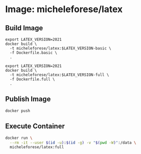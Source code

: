 # Image: micheleforese/latex

## Build Image

```console
export LATEX_VERSION=2021
docker build \
  -t micheleforese/latex:$LATEX_VERSION-basic \
  -f Dockerfile.basic \
  .
```

```console
export LATEX_VERSION=2021
docker build \
  -t micheleforese/latex:$LATEX_VERSION-full \
  -f Dockerfile.full \
  .
```

## Publish Image

```console
docker push
```

## Execute Container

```sh
docker run \
  --rm -it --user $(id -u):$(id -g) -v "$(pwd -W)":/data \
  micheleforese/latex:full
```
